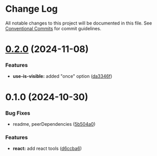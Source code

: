 # Change Log

All notable changes to this project will be documented in this file.
See [Conventional Commits](https://conventionalcommits.org) for commit guidelines.

# [0.2.0](https://github.com/rambler-digital-solutions/rambler-common/compare/@rambler-tech/use-is-visible@0.1.0...@rambler-tech/use-is-visible@0.2.0) (2024-11-08)

### Features

- **use-is-visible:** added "once" option ([da3346f](https://github.com/rambler-digital-solutions/rambler-common/commit/da3346f52aa8a61c3ae4b78a0c30b7f4404ddd05))

# 0.1.0 (2024-10-30)

### Bug Fixes

- readme, peerDependencies ([5b504a0](https://github.com/rambler-digital-solutions/rambler-common/commit/5b504a0a20101874947584d8db12bb0587e8a903))

### Features

- **react:** add react tools ([d6ccba6](https://github.com/rambler-digital-solutions/rambler-common/commit/d6ccba62c472ff1ec90773c0317d5f47dd5d9de1))
